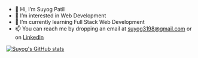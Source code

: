- 👋 Hi, I’m Suyog Patil
- 👀 I’m interested in Web Development
- 🌱 I’m currently learning Full Stack Web Development
- 📫 You can reach me by dropping an email at suyog3198@gmail.com or on [LinkedIn](https://www.linkedin.com/in/suyog-patil-0a1839194/)
<!---
suyogpatil3/suyogpatil3 is a ✨ special ✨ repository because its `README.md` (this file) appears on your GitHub profile.
You can click the Preview link to take a look at your changes.
--->
[![Suyog's GitHub stats](https://github-readme-stats.vercel.app/api?username=suyogpatil3)](https://github.com/anuraghazra/github-readme-stats)
